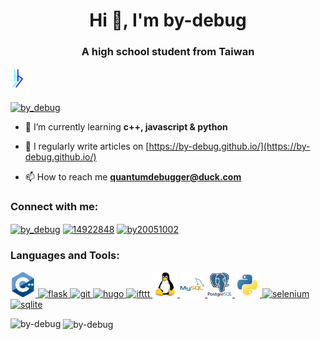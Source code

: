 <h1 align="center">Hi 👋, I'm by-debug</h1>
<h3 align="center">A high school student from Taiwan</h3>

<style>
    :root
    {
        --dark-color: #0000ff;
        --light-color: #00ffff;
    }
    svg
    {
        cursor: pointer;
    }
    #dark_g
    {
        fill: var(--dark-color);
    }
    #light_g
    {
        fill: var(--light-color);
    }
    #dark2,
    #light1,
    #dark1
    {
        transition: all 1s ease;
    }
    #dark1
    {
        transform: translateX(-100%);
    }
    svg:hover #dark2
    {
        transform: translateX(40%);
        opacity: 0;
    }
    svg:hover #light1
    {
        transform: translateX(20%);
    }
    svg:hover #dark1
    {
        transform: translateX(0%);
    }
</style>
<svg
width="12mm"
height="10mm"
viewBox="0 0 120 100"
version="1.1"
id="svg5"
xmlns="http://www.w3.org/2000/svg"
xmlns:svg="http://www.w3.org/2000/svg">
<defs
    id="defs2" />
<g
    id="layer1">
    <g
    id="bys">
    <g
        id="light_g"
        transform="matrix(0.60841249,0,0,0.60841249,-25.224541,2.9559717)">
        <path
        id="light1"
        opacity="0.6"
        style="fill-rule:evenodd;stroke:none;stroke-width:0.177179;stroke-opacity:1"
        d="M 66.818874,6.2783821 V 88.599963 h 8.391221 v -31.31643 l 21.554757,16.4021 -42.325583,54.568757 6.634736,5.14594 42.373125,-54.630257 0.10438,0.0796 5.08083,-6.76445 -6.63474,-5.14594 -0.0475,0.061 -26.739965,-20.34708 V 6.2783821 Z" />
    </g>
    <g
        id="dark_g"
        transform="matrix(0.60841249,0,0,0.60841249,3.4147979,-48.368755)"
        style="stroke-width:1;stroke-miterlimit:4;stroke-dasharray:none">
        <path
        id="dark2"
        opacity="0.8"
        style="fill-rule:evenodd;stroke:none;stroke-width:1;stroke-miterlimit:4;stroke-dasharray:none;stroke-opacity:1"
        d="m 41.320974,90.264434 v 82.321596 h 8.39122 v -31.31644 l 21.55476,16.4021 -42.32558,54.56877 6.63473,5.14594 42.37313,-54.63026 0.10438,0.0796 5.08083,-6.76445 -6.63474,-5.14594 -0.0475,0.061 -26.73997,-20.34712 V 90.264434 Z" />
        <path
        id="dark1"
        opacity="0.8"
        style="fill-rule:evenodd;stroke:none;stroke-width:1;stroke-miterlimit:4;stroke-dasharray:none;stroke-opacity:1"
        d="M 19.746626,90.636812 V 172.9584 h 8.391221 v -31.31644 l 21.55475,16.4021 -42.3255807,54.56876 6.6347397,5.14594 42.373121,-54.63025 0.10439,0.0796 5.08083,-6.76445 -6.63474,-5.14593 -0.0475,0.061 -26.73997,-20.34708 V 90.636862 Z" />
    </g>
    </g>
</g>
</svg>

<script>
const svg = document.getElementById("bys");

svg.onclick = (e) => {
    const colors = ['red','blue','green','orange','pink','purple'];
    const randco = colors[Math.floor(Math.random()*colors.length)];
    document.documentElement.style.cssText = `
    --dark-color: ${randco};
    --light-color: ${randco};
    `
}
</script>

<p align="left"> <a href="https://twitter.com/by_debug" target="blank"><img src="https://img.shields.io/twitter/follow/by_debug?logo=twitter&style=for-the-badge" alt="by_debug" /></a> </p>

- 🌱 I’m currently learning **c++, javascript & python**

- 📝 I regularly write articles on [https://by-debug.github.io/](https://by-debug.github.io/)

- 📫 How to reach me **quantumdebugger@duck.com**

<h3 align="left">Connect with me:</h3>
<p align="left">
<a href="https://twitter.com/by_debug" target="blank"><img align="center" src="https://raw.githubusercontent.com/rahuldkjain/github-profile-readme-generator/master/src/images/icons/Social/twitter.svg" alt="by_debug" height="30" width="40" /></a>
<a href="https://stackoverflow.com/users/14922848" target="blank"><img align="center" src="https://raw.githubusercontent.com/rahuldkjain/github-profile-readme-generator/master/src/images/icons/Social/stack-overflow.svg" alt="14922848" height="30" width="40" /></a>
<a href="https://codeforces.com/profile/by20051002" target="blank"><img align="center" src="https://raw.githubusercontent.com/rahuldkjain/github-profile-readme-generator/master/src/images/icons/Social/codeforces.svg" alt="by20051002" height="30" width="40" /></a>
</p>

<h3 align="left">Languages and Tools:</h3>
<p align="left"> <a href="https://www.w3schools.com/cpp/" target="_blank" rel="noreferrer"> <img src="https://raw.githubusercontent.com/devicons/devicon/master/icons/cplusplus/cplusplus-original.svg" alt="cplusplus" width="40" height="40"/> </a> <a href="https://flask.palletsprojects.com/" target="_blank" rel="noreferrer"> <img src="https://www.vectorlogo.zone/logos/pocoo_flask/pocoo_flask-icon.svg" alt="flask" width="40" height="40"/> </a> <a href="https://git-scm.com/" target="_blank" rel="noreferrer"> <img src="https://www.vectorlogo.zone/logos/git-scm/git-scm-icon.svg" alt="git" width="40" height="40"/> </a> <a href="https://gohugo.io/" target="_blank" rel="noreferrer"> <img src="https://api.iconify.design/logos-hugo.svg" alt="hugo" width="40" height="40"/> </a> <a href="https://ifttt.com/" target="_blank" rel="noreferrer"> <img src="https://www.vectorlogo.zone/logos/ifttt/ifttt-ar21.svg" alt="ifttt" width="40" height="40"/> </a> <a href="https://www.linux.org/" target="_blank" rel="noreferrer"> <img src="https://raw.githubusercontent.com/devicons/devicon/master/icons/linux/linux-original.svg" alt="linux" width="40" height="40"/> </a> <a href="https://www.mysql.com/" target="_blank" rel="noreferrer"> <img src="https://raw.githubusercontent.com/devicons/devicon/master/icons/mysql/mysql-original-wordmark.svg" alt="mysql" width="40" height="40"/> </a> <a href="https://www.postgresql.org" target="_blank" rel="noreferrer"> <img src="https://raw.githubusercontent.com/devicons/devicon/master/icons/postgresql/postgresql-original-wordmark.svg" alt="postgresql" width="40" height="40"/> </a> <a href="https://www.python.org" target="_blank" rel="noreferrer"> <img src="https://raw.githubusercontent.com/devicons/devicon/master/icons/python/python-original.svg" alt="python" width="40" height="40"/> </a> <a href="https://www.selenium.dev" target="_blank" rel="noreferrer"> <img src="https://raw.githubusercontent.com/detain/svg-logos/780f25886640cef088af994181646db2f6b1a3f8/svg/selenium-logo.svg" alt="selenium" width="40" height="40"/> </a> <a href="https://www.sqlite.org/" target="_blank" rel="noreferrer"> <img src="https://www.vectorlogo.zone/logos/sqlite/sqlite-icon.svg" alt="sqlite" width="40" height="40"/> </a> </p>

<p><img align="left" src="https://github-readme-stats.vercel.app/api/top-langs?username=by-debug&show_icons=true&locale=en&layout=compact" alt="by-debug" /></p>

<p>&nbsp;<img align="center" src="https://github-readme-stats.vercel.app/api?username=by-debug&show_icons=true&locale=en" alt="by-debug" /></p>

